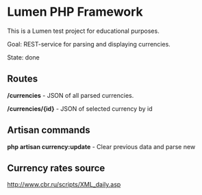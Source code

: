 # Lumen PHP Framework

This is a Lumen test project for educational purposes.

Goal: REST-service for parsing and displaying currencies.

State: done

## Routes 
**/currencies** - JSON of all parsed currencies.

**/currencies/{id}** - JSON of selected currency by id

## Artisan commands
**php artisan currency:update** - Clear previous data and parse new 

## Currency rates source
http://www.cbr.ru/scripts/XML_daily.asp
